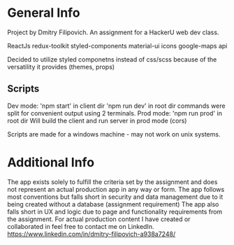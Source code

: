 # General Info

Project by Dmitry Filipovich.
An assignment for a HackerU web dev class.

ReactJs
redux-toolkit
styled-components
material-ui icons
google-maps api

Decided to utilize styled componetns instead of css/scss because of the versatility it provides (themes, props)

## Scripts

Dev mode:
'npm start' in client dir
'npm run dev' in root dir
commands were split for convenient output using 2 terminals.
Prod mode:
'npm run prod' in root dir
Will build the client and run server in prod mode (cors)

Scripts are made for a windows machine - may not work on unix systems.

# Additional Info

The app exists solely to fulfill the criteria set by the assignment and does not represent an actual production app in any way or form.
The app follows most conventions but falls short in security and data management due to it being created without a database (assignment requirement)
The app also falls short in UX and logic due to page and functionality requirements from the assignment.
For actual production content I have created or collaborated in feel free to contact me on LinkedIn.
https://www.linkedin.com/in/dmitry-filipovich-a938a7248/
